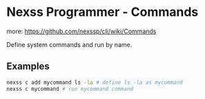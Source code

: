 # Nexss Programmer - Commands

more: <https://github.com/nexssp/cli/wiki/Commands>

Define system commands and run by name.

## Examples

```sh
nexss c add mycommand ls -la # define ls -la as mycommand
nexss c mycommand # run mycommand command
```
